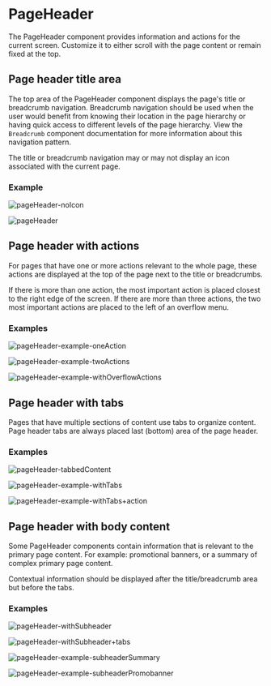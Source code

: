 # PageHeader

The PageHeader component provides information and actions for the current screen. Customize it to either scroll with the page content or remain fixed at the top.

## Page header title area

The top area of the PageHeader component displays the page's title or breadcrumb navigation. Breadcrumb navigation should be used when the user would benefit from knowing their location in the page hierarchy or having quick access to different levels of the page hierarchy. View the `Breadcrumb` component documentation for more information about this navigation pattern.

The title or breadcrumb navigation may or may not display an icon associated with the current page.

### Example

![pageHeader-noIcon](https://raw.githubusercontent.com/d2iq/ui-kit/main/packages/pageheader/readmeImg/pageHeader-noIcon.png)

![pageHeader](https://raw.githubusercontent.com/d2iq/ui-kit/main/packages/pageheader/readmeImg/pageHeader.png)

## Page header with actions

For pages that have one or more actions relevant to the whole page, these actions are displayed at the top of the page next to the title or breadcrumbs.

If there is more than one action, the most important action is placed closest to the right edge of the screen. If there are more than three actions, the two most important actions are placed to the left of an overflow menu.

### Examples

![pageHeader-example-oneAction](https://raw.githubusercontent.com/d2iq/ui-kit/main/packages/pageheader/readmeImg/pageHeader-example-oneAction.png)

![pageHeader-example-twoActions](https://raw.githubusercontent.com/d2iq/ui-kit/main/packages/pageheader/readmeImg/pageHeader-example-twoActions.png)

![pageHeader-example-withOverflowActions](https://raw.githubusercontent.com/d2iq/ui-kit/main/packages/pageheader/readmeImg/pageHeader-example-withOverflowActions.png)

## Page header with tabs

Pages that have multiple sections of content use tabs to organize content. Page header tabs are always placed last (bottom) area of the page header.

### Examples

![pageHeader-tabbedContent](https://raw.githubusercontent.com/d2iq/ui-kit/main/packages/pageheader/readmeImg/pageHeader-tabbedContent.png)

![pageHeader-example-withTabs](https://raw.githubusercontent.com/d2iq/ui-kit/main/packages/pageheader/readmeImg/pageHeader-example-withTabs.png)

![pageHeader-example-withTabs+action](https://raw.githubusercontent.com/d2iq/ui-kit/main/packages/pageheader/readmeImg/pageHeader-example-withTabs+action.png)

## Page header with body content

Some PageHeader components contain information that is relevant to the primary page content. For example: promotional banners, or a summary of complex primary page content.

Contextual information should be displayed after the title/breadcrumb area but before the tabs.

### Examples

![pageHeader-withSubheader](https://raw.githubusercontent.com/d2iq/ui-kit/main/packages/pageheader/readmeImg/pageHeader-withBody.png)

![pageHeader-withSubheader+tabs](https://raw.githubusercontent.com/d2iq/ui-kit/main/packages/pageheader/readmeImg/pageHeader-withBody+tabs.png)

![pageHeader-example-subheaderSummary](https://raw.githubusercontent.com/d2iq/ui-kit/main/packages/pageheader/readmeImg/pageHeader-example-subheaderSummary.png)

![pageHeader-example-subheaderPromobanner](https://raw.githubusercontent.com/d2iq/ui-kit/main/packages/pageheader/readmeImg/pageHeader-example-subheaderPromobanner.png)
